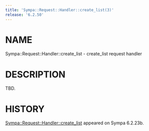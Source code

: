 ```yaml
---
title: 'Sympa::Request::Handler::create_list(3)'
release: '6.2.50'
---
```


# NAME

Sympa::Request::Handler::create\_list - create\_list request handler

# DESCRIPTION

TBD.

# HISTORY

[Sympa::Request::Handler::create\_list](./Sympa-Request-Handler-create_list.3.md) appeared on Sympa 6.2.23b.

